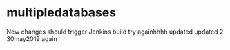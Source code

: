 # multipledatabases
New changes should trigger Jenkins build
try againhhhh
updated
updated 2
30may2019
again
